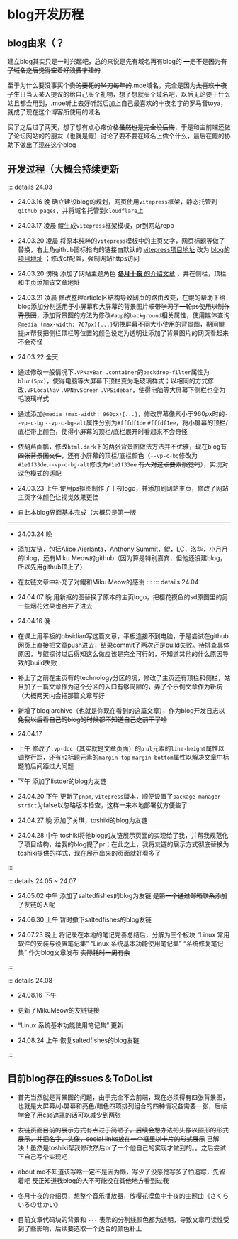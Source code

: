 # blog开发历程
## blog由来（？

建立blog其实只是一时兴起吧，总的来说是先有域名再有blog的 ~~一定不是因为有了域名之后觉得空着好浪费才建的~~ 
    
至于为什么要没事买个~~贵的要死的14刀每年的~~.moe域名，完全是因为~~太喜欢十夜了~~生日当天某人提议的给自己买个礼物，想了想就买个域名吧，以后无论要干什么姑且都会用到，.moe听上去好听然后加上自己最喜欢的十夜名字的罗马音toya，就成了现在这个博客所使用的域名   
    
买了之后过了两天，想了想有点心疼价格~~虽然也是完全没后悔~~，于是和主前端还做了论坛网站的的朋友（也就是鲲）讨论了要不要在域名上做个什么，最后在鲲的协助下做出了现在这个blog  
## 开发过程（大概会持续更新  

::: details 24.03
* 24.03.16 晚 确立建设blog的规划，网页使用`vitepress`框架，静态托管到`github pages`，并将域名托管到`cloudflare`上 
  
* 24.03.17 凌晨 鲲生成`vitepress`框架模板，pr到网站repo  
  
* 24.03.20 凌晨 将原本纯粹的`vitepress`模板中的主页文字，网页标题等做了替换，右上角github图标指向的链接由默认的 [vitepress项目地址](https://github.com/vuejs/vitepress) 改为 [blog的项目地址](https://github.com/funeral-rain/toya.moe) ；修改cf配置，强制网站https访问    
  
* 24.03.20 傍晚 添加了网站主题角色 [**冬月十夜** 的介绍文章](/toya-kawaii/toya.html) ，并在侧栏，顶栏和主页添加该文章地址  
  
* 24.03.21 凌晨 修改整理article区结构~~导致网页的路由改变~~，在鲲的帮助下给blog添加分别适用于小屏幕和大屏幕的背景图片~~顺带学习了一轮ps使用以制作背景图~~，添加背景图的方法为修改`#app`的`background`相关属性，使用媒体查询`@media (max-width: 767px){...}`切换屏幕不同大小使用的背景图，期间鲲提pr帮我把侧栏顶栏等位置的颜色设定为透明让添加了背景图片的网页看起来不会奇怪
  
* 24.03.22 全天
* 通过修改一般情况下`.VPNavBar .container`的`backdrop-filter`属性为`blur(5px)`，使得电脑等大屏幕下顶栏变为毛玻璃样式；以相同的方式修改`.VPLocalNav` `.VPNavScreen` `.VPSidebar`，使得电脑等大屏幕下侧栏也变为毛玻璃样式
* 通过添加`@media (max-width: 960px){...}`，修改屏幕像素小于960px时的`--vp-c-bg` `--vp-c-bg-alt`属性分别为`#fffdf1de` `#fffdf1ee`，将小屏幕的顶栏/底栏带上颜色，使得小屏幕的顶栏/底栏展开时看起来不会奇怪
* 依葫芦画瓢，修改`html.dark`下的两张背景图~~做法方法并不优雅，现在blog有四张背景图文件~~，还有小屏幕的顶栏/底栏颜色（`--vp-c-bg`修改为`#1e1f33de`,`--vp-c-bg-alt`修改为`#1e1f33ee` ~~有人对这点要素察觉吗~~），实现对深色模式的适配
  
* 24.03.23 上午 使用ps抠图制作了十夜logo，并添加到网站主页，修改了网站主页字体颜色让视觉效果更佳
* 自此本blog界面基本完成（大概只是第一版
---
* 24.03.24 晚 

* 添加友链，包括Alice Aierlanta，Anthony Summit，鲲，LC，洛华，小月月的blog，还有Miku Meow的github（因为算是特别嘉宾，但他还没建blog，所以先用github顶上了）    

* 在友链文章中补充了对鲲和Miku Meow的感谢
  :::
  ::: details 24.04

* 24.04.07 晚 用新抠的图替换了原本的主页logo，把樱花摸鱼的sd原图里的另一些烟花效果也合并了进去     

* 24.04.16 晚 

* 在课上用平板的obsidian写这篇文章，平板连接不到电脑，于是尝试在github网页上直接把文章push进去，结果commit了两次还是build失败。待排查具体原因，与鲲探讨过后得知这么做应该是完全可行的，不知道其他的什么原因导致的build失败   

* 补上了之前在主页有的technology分区的坑，修改了主页还有顶栏和侧栏，姑且加了一篇文章作为这个分区的入口~~有够简陋的~~，弄了个示例文章作为新坑（大概两天内会把那篇文章写好   

* 新增了blog archive（也就是你现在看到的这篇文章），作为blog开发日志~~以免我以后看自己的blog的时候都不知道自己之前干了啥~~

* 24.04.17 

* 上午 修改了`.vp-doc`（其实就是文章页面）的`p` `ul`元素的`line-height`属性以调整行距，还有`h2`标题元素的`margin-top` `margin-bottom`属性以解决文章中标题前后间距过大问题 

* 下午 添加了listder的blog为友链   

* 24.04.20 下午 更新了`pnpm`, `vitepress`版本，顺便设置了`package-manager-strict`为false以忽略版本检查，这样一来本地部署就方便些了

* 24.04.27 晚 添加了关琪，toshiki的blog为友链

* 24.04.28 中午 toshiki将他blog的友链展示页面的实现给了我，并帮我规范化了项目结构，给我的blog提了pr；在此之上，我将友链的展示方式彻底替换为toshiki提供的样式，现在展示出来的页面就好看多了

:::    

::: details 24.05 ~ 24.07
  
* 24.05.02 中午 添加了saltedfishes的blog为友链 ~~是第一个通过邮箱联系添加了友链的人呢~~
  
* 24.06.30 上午 暂时撤下saltedfishes的blog友链

* 24.07.23 晚上 将记录在本地的笔记完善总结后，分解为三个板块 “Linux 常用软件的安装与设置笔记集” “Linux 系统基本功能使用笔记集” “系统修复笔记集” 作为blog文章发布 ~~实际耗时一周有余~~

:::

::: details 24.08

* 24.08.16 下午 
  
* 更新了MikuMeow的友链链接

* “Linux 系统基本功能使用笔记集” 更新

* 24.08.24 上午 恢复saltedfishes的blog友链

:::

## 目前blog存在的issues＆ToDoList    

* 首先当然就是背景图的问题，由于完全不会前端，现在必须得有四张背景图，也就是大屏幕/小屏幕和亮色/暗色四项排列组合的四种情况各需要一张，后续学会了用css遮罩的话可以减少到两张

* ~~友链页面目前的展示方式有点过于简陋了，后续会想办法把头像以圆形的形式展示，并把名字，头像，social links放在一个框里以卡片的形式展示~~ 
  已解决！虽然是toshiki帮我修改然后pr了一个他自己的实现才做到的。。之后尝试下自己写个实现吧

* about me不知道该写啥~~一定不是因为懒~~，写少了没感觉写多了怕追踪，先留着吧 ~~反正知道我blog的人不可能没在其他地方看到过我~~

* 冬月十夜的介绍页，想整个音乐播放器，放樱花摸鱼中十夜的主题曲《さくらいろのせかい》

* 目前文章代码块的背景和 `---` 表示的分割线颜色都为透明，导致文章可读性受到了些影响，后续要选取一个适合的颜色补上
